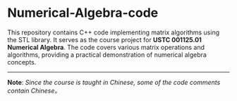 # Numerical-Algebra-code
This repository contains C++ code implementing matrix algorithms using the STL library. It serves as the course project for **USTC 001125.01 Numerical Algebra**. The code covers various matrix operations and algorithms, providing a practical demonstration of numerical algebra concepts.

-------

**Note**: *Since the course is taught in Chinese, some of the code comments contain Chinese。*
